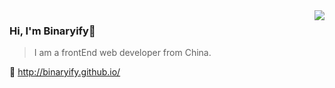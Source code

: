 <img align="right" src="https://github-readme-stats.vercel.app/api?username=binaryify&show_icons=true&icon_color=805AD5&text_color=718096&bg_color=ffffff&hide_title=true" />

### Hi, I'm Binaryify👋
>I am a frontEnd web developer from China.

🔗 http://binaryify.github.io/